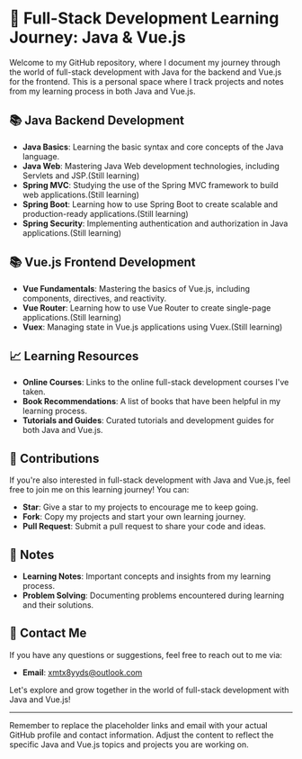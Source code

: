 # 🚀 Full-Stack Development Learning Journey: Java & Vue.js

Welcome to my GitHub repository, where I document my journey through the world of full-stack development with Java for the backend and Vue.js for the frontend. This is a personal space where I track projects and notes from my learning process in both Java and Vue.js.

## 📚 Java Backend Development

- **Java Basics**: Learning the basic syntax and core concepts of the Java language.
- **Java Web**: Mastering Java Web development technologies, including Servlets and JSP.(Still learning)
- **Spring MVC**: Studying the use of the Spring MVC framework to build web applications.(Still learning)
- **Spring Boot**: Learning how to use Spring Boot to create scalable and production-ready applications.(Still learning)
- **Spring Security**: Implementing authentication and authorization in Java applications.(Still learning)

## 📚 Vue.js Frontend Development

- **Vue Fundamentals**: Mastering the basics of Vue.js, including components, directives, and reactivity.
- **Vue Router**: Learning how to use Vue Router to create single-page applications.(Still learning)
- **Vuex**: Managing state in Vue.js applications using Vuex.(Still learning)
## 📈 Learning Resources

- **Online Courses**: Links to the online full-stack development courses I've taken.
- **Book Recommendations**: A list of books that have been helpful in my learning process.
- **Tutorials and Guides**: Curated tutorials and development guides for both Java and Vue.js.

## 🤝 Contributions

If you're also interested in full-stack development with Java and Vue.js, feel free to join me on this learning journey! You can:
- **Star**: Give a star to my projects to encourage me to keep going.
- **Fork**: Copy my projects and start your own learning journey.
- **Pull Request**: Submit a pull request to share your code and ideas.

## 📝 Notes

- **Learning Notes**: Important concepts and insights from my learning process.
- **Problem Solving**: Documenting problems encountered during learning and their solutions.

## 📧 Contact Me

If you have any questions or suggestions, feel free to reach out to me via:
- **Email**: xmtx8yyds@outlook.com

Let's explore and grow together in the world of full-stack development with Java and Vue.js!

---

Remember to replace the placeholder links and email with your actual GitHub profile and contact information. Adjust the content to reflect the specific Java and Vue.js topics and projects you are working on.

